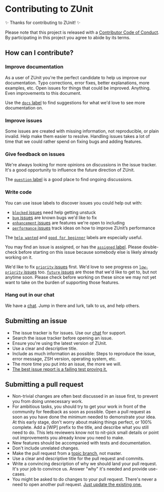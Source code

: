 # Contributing to ZUnit

✨ Thanks for contributing to ZUnit! ✨

Please note that this project is released with a [Contributor Code of Conduct](code-of-conduct.md). By participating in this project you agree to abide by its terms.

## How can I contribute?

### Improve documentation

As a user of ZUnit you're the perfect candidate to help us improve our documentation. Typo corrections, error fixes, better explanations, more examples, etc. Open issues for things that could be improved. Anything. Even improvements to this document.

Use the [`docs` label](https://github.com/molovo/zunit/labels/docs) to find suggestions for what we'd love to see more documentation on.

### Improve issues

Some issues are created with missing information, not reproducible, or plain invalid. Help make them easier to resolve. Handling issues takes a lot of time that we could rather spend on fixing bugs and adding features.

### Give feedback on issues

We're always looking for more opinions on discussions in the issue tracker. It's a good opportunity to influence the future direction of ZUnit.

The [`question` label](https://github.com/molovo/zunit/labels/question) is a good place to find ongoing discussions.

### Write code

You can use issue labels to discover issues you could help out with:

* [`blocked` issues](https://github.com/molovo/zunit/labels/blocked) need help getting unstuck
* [`bug` issues](https://github.com/molovo/zunit/labels/bug) are known bugs we'd like to fix
* [`enhancement` issues](https://github.com/molovo/zunit/labels/enhancement) are features we're open to including
* [`performance` issues](https://github.com/molovo/zunit/labels/performance) track ideas on how to improve ZUnit’s performance

The [`help wanted`](https://github.com/molovo/zunit/labels/help%20wanted) and [`good for beginner`](https://github.com/molovo/zunit/labels/good%20for%20beginner) labels are especially useful.

You may find an issue is assigned, or has the [`assigned` label](https://github.com/molovo/zunit/labels/assigned). Please double-check before starting on this issue because somebody else is likely already working on it.

We'd like to fix [`priority` issues](https://github.com/molovo/zunit/labels/priority) first. We'd love to see progress on [`low-priority` issues](https://github.com/molovo/zunit/labels/low%20priority) too. [`future` issues](https://github.com/molovo/zunit/labels/future) are those that we'd like to get to, but not anytime soon. Please check before working on these since we may not yet want to take on the burden of supporting those features.

### Hang out in our chat

We have a [chat](https://gitter.im/molovo/zunit). Jump in there and lurk, talk to us, and help others.

## Submitting an issue

- The issue tracker is for issues. Use our [chat](https://gitter.im/molovo/zunit) for support.
- Search the issue tracker before opening an issue.
- Ensure you're using the latest version of ZUnit.
- Use a clear and descriptive title.
- Include as much information as possible: Steps to reproduce the issue, error message, ZSH version, operating system, etc.
- The more time you put into an issue, the more we will.
- [The best issue report is a failing test proving it.](https://twitter.com/sindresorhus/status/579306280495357953)

## Submitting a pull request

- Non-trivial changes are often best discussed in an issue first, to prevent you from doing unnecessary work.
- For ambitious tasks, you should try to get your work in front of the community for feedback as soon as possible. Open a pull request as soon as you have done the minimum needed to demonstrate your idea. At this early stage, don't worry about making things perfect, or 100% complete. Add a [WIP] prefix to the title, and describe what you still need to do. This lets reviewers know not to nit-pick small details or point out improvements you already know you need to make.
- New features should be accompanied with tests and documentation.
- Don't include unrelated changes.
- Make the pull request from a [topic branch](https://github.com/dchelimsky/rspec/wiki/Topic-Branches), not master.
- Use a clear and descriptive title for the pull request and commits.
- Write a convincing description of why we should land your pull request. It's your job to convince us. Answer "why" it's needed and provide use-cases.
- You might be asked to do changes to your pull request. There's never a need to open another pull request. [Just update the existing one.](https://github.com/RichardLitt/docs/blob/master/amending-a-commit-guide.md)
